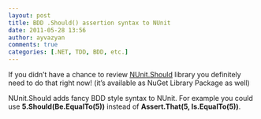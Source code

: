 ```yaml
---
layout: post
title: BDD .Should() assertion syntax to NUnit
date: 2011-05-28 13:56
author: ayvazyan
comments: true
categories: [.NET, TDD, BDD, etc.]
---
```

If you didn’t have a chance to review <a href="https://github.com/remi/NUnit.Should">NUnit.Should</a> library you definitely need to do that right now! (it’s available as NuGet Library Package as well)

NUnit.Should adds fancy BDD style syntax to NUnit. For example you could use <strong>5.Should(Be.EqualTo(5))</strong> instead of <strong>Assert.That(5, Is.EqualTo(5))</strong>.

